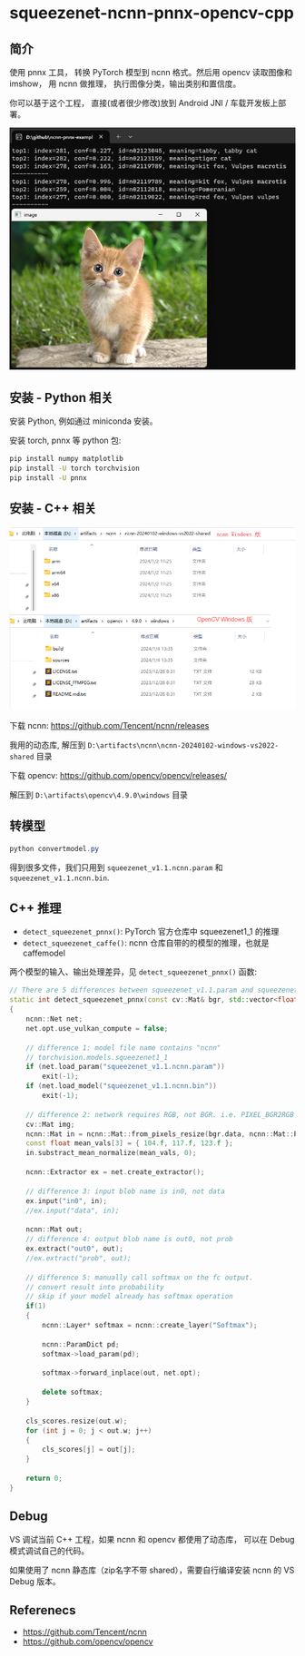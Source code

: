 # squeezenet-ncnn-pnnx-opencv-cpp

## 简介

使用 pnnx 工具， 转换 PyTorch 模型到 ncnn 格式。然后用 opencv 读取图像和imshow， 用 ncnn 做推理， 执行图像分类，输出类别和置信度。

你可以基于这个工程， 直接(或者很少修改)放到 Android JNI / 车载开发板上部署。

![](output.png)

## 安装 - Python 相关

安装 Python, 例如通过 miniconda 安装。

安装 torch, pnnx 等 python 包:

```bash
pip install numpy matplotlib
pip install -U torch torchvision
pip install -U pnnx
```

## 安装 - C++ 相关

![](cpp_packages.png)

下载 ncnn: https://github.com/Tencent/ncnn/releases

我用的动态库, 解压到 `D:\artifacts\ncnn\ncnn-20240102-windows-vs2022-shared` 目录

下载 opencv: https://github.com/opencv/opencv/releases/

解压到 `D:\artifacts\opencv\4.9.0\windows` 目录

## 转模型

```powershell
python convertmodel.py
```

得到很多文件，我们只用到 `squeezenet_v1.1.ncnn.param` 和 `squeezenet_v1.1.ncnn.bin`.

## C++ 推理

- `detect_squeezenet_pnnx()`: PyTorch 官方仓库中 squeezenet1_1 的推理
- `detect_squeezenet_caffe()`: ncnn 仓库自带的的模型的推理，也就是 caffemodel

两个模型的输入、输出处理差异，见 `detect_squeezenet_pnnx()` 函数:
```cpp
// There are 5 differences between squeezenet_v1.1.param and squeezenet_v1.1.ncnn.param
static int detect_squeezenet_pnnx(const cv::Mat& bgr, std::vector<float>& cls_scores)
{
    ncnn::Net net;
    net.opt.use_vulkan_compute = false;

    // difference 1: model file name contains "ncnn"
    // torchvision.models.squeezenet1_1
    if (net.load_param("squeezenet_v1.1.ncnn.param"))
        exit(-1);
    if (net.load_model("squeezenet_v1.1.ncnn.bin"))
        exit(-1);

    // difference 2: network requires RGB, not BGR. i.e. PIXEL_BGR2RGB instead of PIXEL_BGR
    cv::Mat img;
    ncnn::Mat in = ncnn::Mat::from_pixels_resize(bgr.data, ncnn::Mat::PIXEL_BGR2RGB, bgr.cols, bgr.rows, 227, 227);
    const float mean_vals[3] = { 104.f, 117.f, 123.f };
    in.substract_mean_normalize(mean_vals, 0);

    ncnn::Extractor ex = net.create_extractor();

    // difference 3: input blob name is in0, not data
    ex.input("in0", in);
    //ex.input("data", in);

    ncnn::Mat out;
    // difference 4: output blob name is out0, not prob
    ex.extract("out0", out);
    //ex.extract("prob", out);

    // difference 5: manually call softmax on the fc output.
    // convert result into probability
    // skip if your model already has softmax operation
    if(1)
    {
        ncnn::Layer* softmax = ncnn::create_layer("Softmax");

        ncnn::ParamDict pd;
        softmax->load_param(pd);

        softmax->forward_inplace(out, net.opt);

        delete softmax;
    }

    cls_scores.resize(out.w);
    for (int j = 0; j < out.w; j++)
    {
        cls_scores[j] = out[j];
    }

    return 0;
}
```

## Debug

VS 调试当前 C++ 工程，如果 ncnn 和 opencv 都使用了动态库， 可以在 Debug 模式调试自己的代码。

如果使用了 ncnn 静态库（zip名字不带 shared），需要自行编译安装 ncnn 的 VS Debug 版本。

## Referenecs

- https://github.com/Tencent/ncnn
- https://github.com/opencv/opencv

